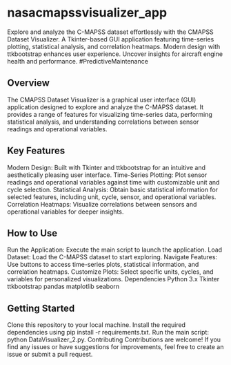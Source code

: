 # nasacmapssvisualizer_app
Explore and analyze the C-MAPSS dataset effortlessly with the CMAPSS Dataset Visualizer. A Tkinter-based GUI application featuring time-series plotting, statistical analysis, and correlation heatmaps. Modern design with ttkbootstrap enhances user experience. Uncover insights for aircraft engine health and performance.  #PredictiveMaintenance

## Overview ##
The CMAPSS Dataset Visualizer is a graphical user interface (GUI) application designed to explore and analyze the C-MAPSS dataset. It provides a range of features for visualizing time-series data, performing statistical analysis, and understanding correlations between sensor readings and operational variables.

## Key Features ##
Modern Design: Built with Tkinter and ttkbootstrap for an intuitive and aesthetically pleasing user interface.
Time-Series Plotting: Plot sensor readings and operational variables against time with customizable unit and cycle selection.
Statistical Analysis: Obtain basic statistical information for selected features, including unit, cycle, sensor, and operational variables.
Correlation Heatmaps: Visualize correlations between sensors and operational variables for deeper insights.
## How to Use ##
Run the Application: Execute the main script to launch the application.
Load Dataset: Load the C-MAPSS dataset to start exploring.
Navigate Features: Use buttons to access time-series plots, statistical information, and correlation heatmaps.
Customize Plots: Select specific units, cycles, and variables for personalized visualizations.
Dependencies
Python 3.x
Tkinter
ttkbootstrap
pandas
matplotlib
seaborn

## Getting Started ##
Clone this repository to your local machine.
Install the required dependencies using pip install -r requirements.txt.
Run the main script: python DataVisualizer_2.py.
Contributing
Contributions are welcome! If you find any issues or have suggestions for improvements, feel free to create an issue or submit a pull request.
